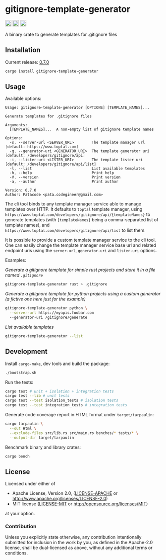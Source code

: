 # gitignore-template-generator

[<img alt="github" src="https://img.shields.io/badge/github-black?style=for-the-badge&labelColor=555555&logo=github" height="20">](https://github.com/Patacode/gitignore-template-generator)
[<img alt="crates.io" src="https://img.shields.io/crates/v/gitignore-template-generator?logoColor=E3A835&style=for-the-badge&color=9c7325&logo=rust" height="20">](https://crates.io/crates/gitignore-template-generator)
[<img alt="crates.io" src="https://img.shields.io/crates/d/gitignore-template-generator?logoColor=E3A835&style=for-the-badge&color=152673" height="20">](https://crates.io/crates/gitignore-template-generator)

A binary crate to generate templates for .gitignore files

## Installation

Current release: [0.7.0](CHANGELOG.md#0.7.0)

```bash
cargo install gitignore-template-generator
```

## Usage

Available options:

```
Usage: gitignore-template-generator [OPTIONS] [TEMPLATE_NAMES]...

Generate templates for .gitignore files

Arguments:
  [TEMPLATE_NAMES]...  A non-empty list of gitignore template names

Options:
  -s, --server-url <SERVER_URL>        The template manager url [default: https://www.toptal.com]
  -g, --generator-uri <GENERATOR_URI>  The template generator uri [default: /developers/gitignore/api]
  -i, --lister-uri <LISTER_URI>        The template lister uri [default: /developers/gitignore/api/list]
  -l, --list                           List available templates
  -h, --help                           Print help
  -V, --version                        Print version
  -a, --author                         Print author

Version: 0.7.0
Author: Patacode <pata.codegineer@gmail.com>
```

The cli tool binds to any template manager service able to manage templates
over HTTP. It defaults to `toptal` template manager, using
`https://www.toptal.com/developers/gitignore/api/{templateNames}` to generate
templates (with `{templateNames}` being a comma-separated list of template
names), and `https://www.toptal.com/developers/gitignore/api/list` to list
them.

It is possible to provide a custom template manager service to the cli
tool. One can easily change the template manager service base url and related
endpoint uris using the `server-url`, `generator-uri` and `lister-uri` options.

Examples:

*Generate a gitignore template for simple rust projects and store it in a file
named `.gitignore`*

```bash
gitignore-template-generator rust > .gitignore
```

*Generate a gitignore template for python projects using a custom
generator (a fictive one here just for the example)*

```bash
gitignore-template-generator python \
  --server-url https://myapis.foobar.com
  --generator-uri /gitignore/generate
```

*List available templates*

```bash
gitignore-template-generator --list
```

## Development

Install `cargo-make`, dev tools and build the package:

```bash
./bootstrap.sh
```

Run the tests:

```bash
cargo test # unit + isolation + integration tests
cargo test --lib # unit tests
cargo test --test isolation_tests # isolation tests
cargo test --test integration_tests # integration tests
```

Generate code coverage report in HTML format under `target/tarpaulin`:

```bash
cargo tarpaulin \
  --out Html \
  --exclude-files src/lib.rs src/main.rs benches/* tests/* \
  --output-dir target/tarpaulin
```

Benchmark binary and library crates:

```bash
cargo bench
```

## License

Licensed under either of

* Apache License, Version 2.0, ([LICENSE-APACHE](LICENSE-APACHE) or <http://www.apache.org/licenses/LICENSE-2.0>)
* MIT license ([LICENSE-MIT](LICENSE-MIT) or <http://opensource.org/licenses/MIT>)

at your option.

### Contribution

Unless you explicitly state otherwise, any contribution intentionally
submitted for inclusion in the work by you, as defined in the Apache-2.0
license, shall be dual-licensed as above, without any additional terms or
conditions.
